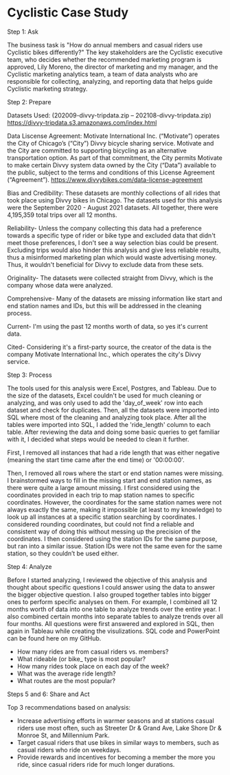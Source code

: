 # Cyclistic Case Study

Step 1: Ask
 
 
The business task is "How do annual members and casual riders use Cyclistic bikes differently?"
The key stakeholders are the Cyclistic executive team, who decides whether the recommended marketing program is approved, Lily Moreno, the director of marketing and my manager, and the Cyclistic marketing analytics team, a team of data analysts who are responsible for collecting, analyzing, and reporting data that helps guide Cyclistic marketing strategy.
 
Step 2: Prepare
 
 
Datasets Used: (202009-divvy-tripdata.zip – 202108-divvy-tripdata.zip) https://divvy-tripdata.s3.amazonaws.com/index.html

Data Liscense Agreement: Motivate International Inc. (“Motivate”) operates the City of Chicago’s (“City”) Divvy bicycle sharing service. Motivate and the City are committed to supporting bicycling as an alternative transportation option. As part of that commitment, the City permits Motivate to make certain Divvy system data owned by the City (“Data”) available to the public, subject to the terms and conditions of this License Agreement (“Agreement”). https://www.divvybikes.com/data-license-agreement

Bias and Credibility: These datasets are monthly collections of all rides that took place using Divvy bikes in Chicago. The datasets used for this analysis were the September 2020 - August 2021 datasets. All together, there were 4,195,359 total trips over all 12 months. 

Reliability- Unless the company collecting this data had a preference towards a specific type of rider or bike type and excluded data that didn't meet those preferences, I don't see a way selection bias could be present. Excluding trips would also hinder this analysis and give less reliable results, thus a misinformed marketing plan which would waste advertising money. Thus, it wouldn't beneficial for Divvy to exclude data from these sets. 

Originality- The datasets were collected straight from Divvy, which is the company whose data were analyzed.

Comprehensive- Many of the datasets are missing information like start and end station names and IDs, but this will be addressed in the cleaning process.

Current- I'm using the past 12 months worth of data, so yes it's current data.

Cited- Considering it's a first-party source, the creator of the data is the company Motivate International Inc., which operates the city's Divvy service.
 
Step 3: Process
 

The tools used for this analysis were Excel, Postgres, and Tableau. Due to the size of the datasets, Excel couldn't be used for much cleaning or analyzing, and was only used to add the 'day_of_week' row into each dataset and check for duplicates. Then, all the datasets were imported into SQL where most of the cleaning and analyzing took place. After all the tables were imported into SQL, I added the 'ride_length' column to each table. After reviewing the data and doing some basic queries to get familiar with it, I decided what steps would be needed to clean it further.

First, I removed all instances that had a ride length that was either negative (meaning the start time came after the end time) or '00:00:00'.

Then, I removed all rows where the start or end station names were missing. I brainstormed ways to fill in the missing start and end station names, as there were quite a large amount missing. I first considered using the coordinates provided in each trip to map station names to specific coordinates. However, the coordinates for the same station names were not always exactly the same, making it impossible (at least to my knowledge) to look up all instances at a specific station searching by coordinates. I considered rounding coordinates, but could not find a reliable and consistent way of doing this without messing up the precision of the coordinates. I then considered using the station IDs for the same purpose, but ran into a similar issue. Station IDs were not the same even for the same station, so they couldn’t be used either.

 
Step 4: Analyze
 
 
Before I started analyzing, I reviewed the objective of this analysis and thought about specific questions I could answer using the data to answer the bigger objective question. I also grouped together tables into bigger ones to perform specific analyses on them. For example, I combined all 12 months worth of data into one table to analyze trends over the entire year. I also combined certain months into separate tables to analyze trends over all four months. All questions were first answered and explored in SQL, then again in Tableau while creating the visulizations. SQL code and PowerPoint can be found here on my GitHub.
* How many rides are from casual riders vs. members? 
* What rideable (or bike_ type is most popular?
* How many rides took place on each day of the week?
* What was the average ride length?
* What routes are the most popular?
 
Steps 5 and 6: Share and Act


Top 3 recommendations based on analysis:
*  Increase advertising efforts in warmer seasons and at stations casual riders use most often, such as Streeter Dr & Grand Ave, Lake Shore Dr & Monroe St, and Millennium Park.
*  Target casual riders that use bikes in similar ways to members, such as casual riders who ride on weekdays.
*  Provide rewards and incentives for becoming a member the more you ride, since casual riders ride for much longer durations.
